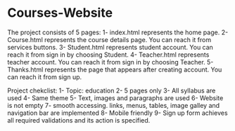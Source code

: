 # Courses-Website
The project consists of 5 pages:
1- index.html represents the home page.
2- Course.html represents the course details page. You can reach it from services buttons.
3- Student.html represents student account. You can reach it from sign in by choosing Student.
4- Teacher.html represents teacher account. You can reach it from sign in by choosing Teacher.
5- Thanks.html represents the page that appears after creating account. You can reach it from sign up.

Project chekclist:
1- Topic: education
2- 5 pages only
3- All syllabus are used
4- Same theme
5- Text, images and paragraphs are used
6- Website is not empty
7- smooth accessing. links, menus, tables, image galley and navigation bar are implemented
8- Mobile friendly
9- Sign up form achieves all required validations and its action is specified.
